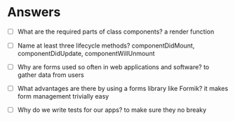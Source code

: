 # Answers

- [ ] What are the required parts of class components?
a render function

- [ ] Name at least three lifecycle methods?
componentDidMount, componentDidUpdate, componentWillUnmount

- [ ] Why are forms used so often in web applications and software?
to gather data from users

- [ ] What advantages are there by using a forms library like Formik?
it makes form management trivially easy

- [ ] Why do we write tests for our apps?
to make sure they no breaky
